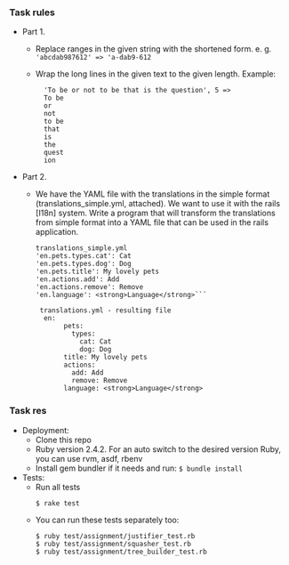 ### Task rules
  * Part 1.

    * Replace ranges in the given string with the shortened form. e. g. `'abcdab987612' => 'a-dab9-612`

    * Wrap the long lines in the given text to the given length. Example:
      ```
        'To be or not to be that is the question', 5 => 
        To be
        or 
        not
        to be
        that
        is
        the
        quest
        ion
      ```
  * Part 2.

    * We have the YAML file with the translations in the simple format (translations_simple.yml, attached). We want to use it with the rails [I18n] system.
Write a program that will transform the translations from simple format into a YAML file that can be used in the rails application.
      
      ```      
      translations_simple.yml
      'en.pets.types.cat': Cat
      'en.pets.types.dog': Dog
      'en.pets.title': My lovely pets
      'en.actions.add': Add
      'en.actions.remove': Remove
      'en.language': <strong>Language</strong>```
      
       translations.yml - resulting file
        en:
             pets:
               types:
                 cat: Cat
                 dog: Dog
             title: My lovely pets
             actions:
               add: Add
               remove: Remove
             language: <strong>Language</strong>
### Task res
*  Deployment:
    * Clone this repo
    * Ruby version 2.4.2. For an auto switch to the desired version Ruby, you can use rvm, asdf, rbenv
    * Install gem bundler if it needs and run: `$ bundle install`
* Tests: 
    * Run all tests 
         ```
         $ rake test
         ```
    * You can run these tests separately too:
        ```
        $ ruby test/assignment/justifier_test.rb
        $ ruby test/assignment/squasher_test.rb
        $ ruby test/assignment/tree_builder_test.rb
        ```
